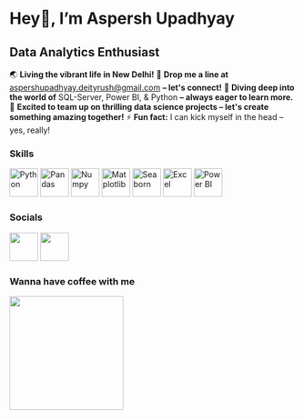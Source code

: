 Hey👋,
I’m Aspersh Upadhyay
=================================

Data Analytics Enthusiast
-------------------------
🌏 **Living the vibrant life in New Delhi!**
📧 **Drop me a line at** [aspershupadhyay.deityrush@gmail.com](mailto:aspershupadhyay.deityrush@gmail.com) **– let's connect!**
🧠 **Diving deep into the world of** SQL-Server, Power BI, & Python **– always eager to learn more.**
🤝 **Excited to team up on thrilling data science projects – let's create something amazing together!**
⚡ **Fun fact:** I can kick myself in the head – yes, really!



### Skills


<p align="left">
<a href="https://www.python.org/" target="_blank" rel="noreferrer"><img src="https://cdn-icons-png.flaticon.com/128/5968/5968350.png" width="50" height="50" alt="Python" /></a>
<a href="https://pandas.pydata.org" target="_blank" rel="noreferrer"><img src="https://svg-files.pixelied.com/3a53bd50-1dbe-49e6-96fd-ef3eef4a62da/pixelied-hi.svg" width="50" height="50" alt="Pandas" /></a>
<a href="https://numpy.org/" target="_blank" rel="noreferrer"><img src="https://www.svgrepo.com/show/354127/numpy.svg" width="50" height="50" alt="Numpy" /></a>
<a href="https://matplotlib.org/" target="_blank" rel="noreferrer"><img src="https://upload.wikimedia.org/wikipedia/commons/thumb/0/01/Created_with_Matplotlib-logo.svg/128px-Created_with_Matplotlib-logo.svg.png?20150219130408" width="50" height="50" alt="Matplotlib" /></a>
<a href="https://seaborn.pydata.org/" target="_blank" rel="noreferrer"><img src="https://user-images.githubusercontent.com/315810/92161415-9e357100-edfe-11ea-917d-f9e33fd60741.png" width="50" height="50" alt="Seaborn" /></a>
<a href="https://www.microsoft.com/en-in/microsoft-365/excel" target="_blank" rel="noreferrer"><img src="https://www.svgrepo.com/show/373589/excel.svg" width="50" height="50" alt="Excel" /></a>
<a href="https://www.microsoft.com/en-au/power-platform/products/power-bi" target="_blank" rel="noreferrer"><img src="https://img.icons8.com/?size=48&id=3sGOUDo9nJ4k&format=png" width="50" height="50" alt="Power BI" /></a>

### Socials
<a href="https://www.linkedin.com/in/aspersh-upadhyay/" target="_blank" rel="noreferrer"><img src="https://cdn-icons-png.flaticon.com/128/145/145807.png" width="50" height="50" /></a>
<a href="https://medium.com/@aspershupadhyay" target="_blank" rel="noreferrer"><img src="https://cdn-icons-png.flaticon.com/128/5968/5968933.png" width="50" height="50" /></a>
</p>


### Wanna have coffee with me
<a href="https://www.buymeacoffee.com/aspershupadhyay"><img src="https://cdn.buymeacoffee.com/buttons/v2/default-yellow.png" width="200" /></a>

<!---
Aspersh-Upadhyay/Aspersh-Upadhyay is a ✨ special ✨ repository because its `README.md` (this file) appears on your GitHub profile.
You can click the Preview link to take a look at your changes.
--->
